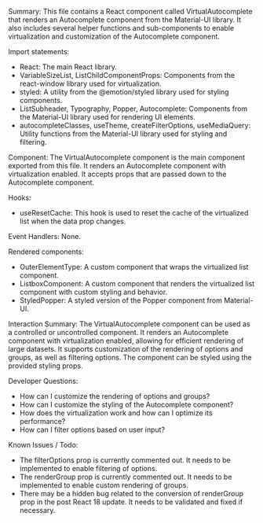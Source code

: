 Summary:
This file contains a React component called VirtualAutocomplete that renders an Autocomplete component from the Material-UI library. It also includes several helper functions and sub-components to enable virtualization and customization of the Autocomplete component.

Import statements:
- React: The main React library.
- VariableSizeList, ListChildComponentProps: Components from the react-window library used for virtualization.
- styled: A utility from the @emotion/styled library used for styling components.
- ListSubheader, Typography, Popper, Autocomplete: Components from the Material-UI library used for rendering UI elements.
- autocompleteClasses, useTheme, createFilterOptions, useMediaQuery: Utility functions from the Material-UI library used for styling and filtering.

Component:
The VirtualAutocomplete component is the main component exported from this file. It renders an Autocomplete component with virtualization enabled. It accepts props that are passed down to the Autocomplete component.

Hooks:
- useResetCache: This hook is used to reset the cache of the virtualized list when the data prop changes.

Event Handlers:
None.

Rendered components:
- OuterElementType: A custom component that wraps the virtualized list component.
- ListboxComponent: A custom component that renders the virtualized list component with custom styling and behavior.
- StyledPopper: A styled version of the Popper component from Material-UI.

Interaction Summary:
The VirtualAutocomplete component can be used as a controlled or uncontrolled component. It renders an Autocomplete component with virtualization enabled, allowing for efficient rendering of large datasets. It supports customization of the rendering of options and groups, as well as filtering options. The component can be styled using the provided styling props.

Developer Questions:
- How can I customize the rendering of options and groups?
- How can I customize the styling of the Autocomplete component?
- How does the virtualization work and how can I optimize its performance?
- How can I filter options based on user input?

Known Issues / Todo:
- The filterOptions prop is currently commented out. It needs to be implemented to enable filtering of options.
- The renderGroup prop is currently commented out. It needs to be implemented to enable custom rendering of groups.
- There may be a hidden bug related to the conversion of renderGroup prop in the post React 18 update. It needs to be validated and fixed if necessary.
